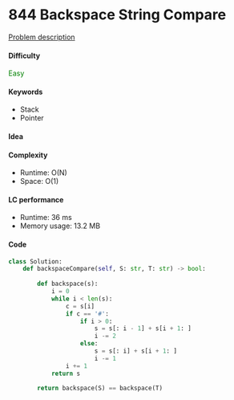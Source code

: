 844 Backspace String Compare
=======================
[Problem description](https://leetcode.com/problems/backspace-string-compare/)

#### Difficulty
<span style="color:green">Easy</span>

#### Keywords
- Stack
- Pointer

#### Idea

#### Complexity
- Runtime: O(N)
- Space: O(1)

#### LC performance
- Runtime: 36 ms
- Memory usage: 13.2 MB

#### Code
```python
class Solution:
    def backspaceCompare(self, S: str, T: str) -> bool:
        
        def backspace(s):
            i = 0
            while i < len(s):
                c = s[i]
                if c == '#':
                    if i > 0:
                        s = s[: i - 1] + s[i + 1: ]
                        i -= 2
                    else:
                        s = s[: i] + s[i + 1: ]
                        i -= 1
                i += 1
            return s
        
        return backspace(S) == backspace(T)              
```